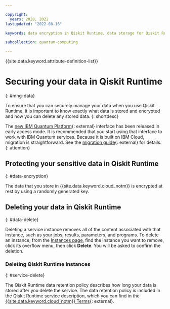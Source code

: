 ```yaml
---

copyright:
  years: 2020, 2022
lastupdated: "2022-08-16"

keywords: data encryption in Qiskit Runtime, data storage for Qiskit Runtime, personal data in Qiskit Runtime, data deletion for Qiskit Runtime, data in Qiskit Runtime, data security in Qiskit Runtime,

subcollection: quantum-computing

---
```


{{site.data.keyword.attribute-definition-list}}

# Securing your data in Qiskit Runtime
{: #mng-data}

To ensure that you can securely manage your data when you use Qiskit Runtime, it is important to know exactly what data is stored and encrypted and how you can delete any stored data.
{: shortdesc}

The [new IBM Quantum Platform](https://quantum.cloud.ibm.com/){: external} interface has been released in early access mode.  It is recommended that you start using that interface to work with IBM Quantum services. Because it is built on IBM Cloud, migration is straightforward.  See the [migration guide](https://quantum.cloud.ibm.com/docs/migration-guides/classic-iqp-to-cloud-iqp){: external} for details.
{: attention}

## Protecting your sensitive data in Qiskit Runtime
{: #data-encryption}

The data that you store in {{site.data.keyword.cloud_notm}} is encrypted at rest by using a randomly generated key.

## Deleting your data in Qiskit Runtime
{: #data-delete}

Deleting a service instance removes all of the content associated with that instance, such as your jobs, results, parameters, and programs. To delete an instance, from the [Instances page](https://cloud.ibm.com/quantum/instances), find the instance you want to remove, click its overflow menu, then click **Delete**. You will be asked to confirm the deletion.

### Deleting Qiskit Runtime instances
{: #service-delete}

The Qiskit Runtime data retention policy describes how long your data is stored after you delete the service. The data retention policy is included in the Qiskit Runtime service description, which you can find in the [{{site.data.keyword.cloud_notm}} Terms](https://www.ibm.com/support/customer/csol/terms/?id=i126-9425&lc=en#detail-document){: external}.
